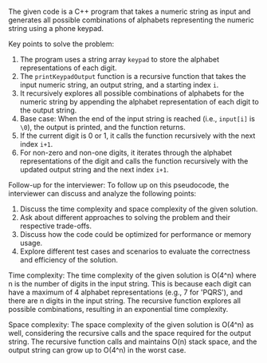 The given code is a C++ program that takes a numeric string as input and generates all possible combinations of alphabets representing the numeric string using a phone keypad.

Key points to solve the problem:
1. The program uses a string array `keypad` to store the alphabet representations of each digit.
2. The `printKeypadOutput` function is a recursive function that takes the input numeric string, an output string, and a starting index `i`.
3. It recursively explores all possible combinations of alphabets for the numeric string by appending the alphabet representation of each digit to the output string.
4. Base case: When the end of the input string is reached (i.e., `input[i]` is `\0`), the output is printed, and the function returns.
5. If the current digit is 0 or 1, it calls the function recursively with the next index `i+1`.
6. For non-zero and non-one digits, it iterates through the alphabet representations of the digit and calls the function recursively with the updated output string and the next index `i+1`.

Follow-up for the interviewer:
To follow up on this pseudocode, the interviewer can discuss and analyze the following points:
1. Discuss the time complexity and space complexity of the given solution.
2. Ask about different approaches to solving the problem and their respective trade-offs.
3. Discuss how the code could be optimized for performance or memory usage.
4. Explore different test cases and scenarios to evaluate the correctness and efficiency of the solution.

Time complexity: 
The time complexity of the given solution is O(4^n) where n is the number of digits in the input string. This is because each digit can have a maximum of 4 alphabet representations (e.g., 7 for 'PQRS'), and there are n digits in the input string. The recursive function explores all possible combinations, resulting in an exponential time complexity.

Space complexity:
The space complexity of the given solution is O(4^n) as well, considering the recursive calls and the space required for the output string. The recursive function calls and maintains O(n) stack space, and the output string can grow up to O(4^n) in the worst case.